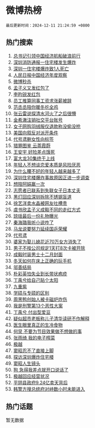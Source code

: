 # 微博热榜

`最后更新时间：2024-12-11 21:24:59 +0800`

## 热门搜索

1. [总书记引领中国经济航船破浪前行](https://m.weibo.cn/search?containerid=100103type%3D1%26t%3D10%26q%3D%23%E6%80%BB%E4%B9%A6%E8%AE%B0%E5%BC%95%E9%A2%86%E4%B8%AD%E5%9B%BD%E7%BB%8F%E6%B5%8E%E8%88%AA%E8%88%B9%E7%A0%B4%E6%B5%AA%E5%89%8D%E8%A1%8C%23&stream_entry_id=51&isnewpage=1&extparam=seat%3D1%26q%3D%2523%25E6%2580%25BB%25E4%25B9%25A6%25E8%25AE%25B0%25E5%25BC%2595%25E9%25A2%2586%25E4%25B8%25AD%25E5%259B%25BD%25E7%25BB%258F%25E6%25B5%258E%25E8%2588%25AA%25E8%2588%25B9%25E7%25A0%25B4%25E6%25B5%25AA%25E5%2589%258D%25E8%25A1%258C%2523%26dgr%3D0%26c_type%3D51%26filter_type%3Drealtimehot%26pos%3D0%26cate%3D10103%26stream_entry_id%3D51%26display_time%3D1733923498%26pre_seqid%3D17339234985660186743135)
1. [深圳消防通报一住宅楼发生爆炸](https://m.weibo.cn/search?containerid=100103type%3D1%26t%3D10%26q%3D%23%E6%B7%B1%E5%9C%B3%E6%B6%88%E9%98%B2%E9%80%9A%E6%8A%A5%E4%B8%80%E4%BD%8F%E5%AE%85%E6%A5%BC%E5%8F%91%E7%94%9F%E7%88%86%E7%82%B8%23&stream_entry_id=31&isnewpage=1&extparam=seat%3D1%26pos%3D0%26dgr%3D0%26c_type%3D31%26cate%3D5001%26q%3D%2523%25E6%25B7%25B1%25E5%259C%25B3%25E6%25B6%2588%25E9%2598%25B2%25E9%2580%259A%25E6%258A%25A5%25E4%25B8%2580%25E4%25BD%258F%25E5%25AE%2585%25E6%25A5%25BC%25E5%258F%2591%25E7%2594%259F%25E7%2588%2586%25E7%2582%25B8%2523%26stream_entry_id%3D31%26filter_type%3Drealtimehot%26band_rank%3D1%26lcate%3D5001%26flag%3D4%26realpos%3D1%26display_time%3D1733923498%26pre_seqid%3D17339234985660186743135)
1. [深圳一住宅楼爆炸致1人死亡](https://m.weibo.cn/search?containerid=100103type%3D1%26t%3D10%26q%3D%23%E6%B7%B1%E5%9C%B3%E4%B8%80%E4%BD%8F%E5%AE%85%E6%A5%BC%E7%88%86%E7%82%B8%E8%87%B41%E4%BA%BA%E6%AD%BB%E4%BA%A1%23&stream_entry_id=31&isnewpage=1&extparam=seat%3D1%26pos%3D1%26dgr%3D0%26c_type%3D31%26cate%3D5001%26q%3D%2523%25E6%25B7%25B1%25E5%259C%25B3%25E4%25B8%2580%25E4%25BD%258F%25E5%25AE%2585%25E6%25A5%25BC%25E7%2588%2586%25E7%2582%25B8%25E8%2587%25B41%25E4%25BA%25BA%25E6%25AD%25BB%25E4%25BA%25A1%2523%26stream_entry_id%3D31%26filter_type%3Drealtimehot%26band_rank%3D2%26lcate%3D5001%26flag%3D1%26realpos%3D2%26display_time%3D1733923498%26pre_seqid%3D17339234985660186743135)
1. [人民日报中国经济年度观察](https://m.weibo.cn/search?containerid=100103type%3D1%26t%3D10%26q%3D%23%E4%BA%BA%E6%B0%91%E6%97%A5%E6%8A%A5%E4%B8%AD%E5%9B%BD%E7%BB%8F%E6%B5%8E%E5%B9%B4%E5%BA%A6%E8%A7%82%E5%AF%9F%23&stream_entry_id=31&isnewpage=1&extparam=seat%3D1%26pos%3D2%26dgr%3D0%26c_type%3D31%26cate%3D5001%26q%3D%2523%25E4%25BA%25BA%25E6%25B0%2591%25E6%2597%25A5%25E6%258A%25A5%25E4%25B8%25AD%25E5%259B%25BD%25E7%25BB%258F%25E6%25B5%258E%25E5%25B9%25B4%25E5%25BA%25A6%25E8%25A7%2582%25E5%25AF%259F%2523%26stream_entry_id%3D31%26filter_type%3Drealtimehot%26band_rank%3D3%26lcate%3D5001%26flag%3D0%26realpos%3D3%26display_time%3D1733923498%26pre_seqid%3D17339234985660186743135)
1. [微博秒杀](https://m.weibo.cn/search?containerid=100103type%3D1%26t%3D10%26q%3D%23%E5%BE%AE%E5%8D%9A%E7%A7%92%E6%9D%80%23&stream_entry_id=31&isnewpage=1&extparam=seat%3D1%26pos%3D3%26dgr%3D0%26c_type%3D31%26adid%3D267821%26cate%3D5001%26stream_entry_id%3D31%26filter_type%3Drealtimehot%26band_rank%3D4%26lcate%3D5001%26q%3D%2523%25E5%25BE%25AE%25E5%258D%259A%25E7%25A7%2592%25E6%259D%2580%2523%26is_ad_pos%3D1%26display_time%3D1733923498%26pre_seqid%3D17339234985660186743135)
1. [孟子义又发红包了](https://m.weibo.cn/search?containerid=100103type%3D1%26t%3D10%26q%3D%23%E5%AD%9F%E5%AD%90%E4%B9%89%E5%8F%88%E5%8F%91%E7%BA%A2%E5%8C%85%E4%BA%86%23&stream_entry_id=31&isnewpage=1&extparam=seat%3D1%26pos%3D4%26dgr%3D0%26c_type%3D31%26cate%3D5001%26q%3D%2523%25E5%25AD%259F%25E5%25AD%2590%25E4%25B9%2589%25E5%258F%2588%25E5%258F%2591%25E7%25BA%25A2%25E5%258C%2585%25E4%25BA%2586%2523%26stream_entry_id%3D31%26filter_type%3Drealtimehot%26band_rank%3D4%26lcate%3D5001%26flag%3D1%26realpos%3D4%26display_time%3D1733923498%26pre_seqid%3D17339234985660186743135)
1. [李昀锐发红包](https://m.weibo.cn/search?containerid=100103type%3D1%26t%3D10%26q%3D%23%E6%9D%8E%E6%98%80%E9%94%90%E5%8F%91%E7%BA%A2%E5%8C%85%23&stream_entry_id=31&isnewpage=1&extparam=seat%3D1%26pos%3D5%26dgr%3D0%26c_type%3D31%26cate%3D5001%26q%3D%2523%25E6%259D%258E%25E6%2598%2580%25E9%2594%2590%25E5%258F%2591%25E7%25BA%25A2%25E5%258C%2585%2523%26stream_entry_id%3D31%26filter_type%3Drealtimehot%26band_rank%3D5%26lcate%3D5001%26flag%3D1%26realpos%3D5%26display_time%3D1733923498%26pre_seqid%3D17339234985660186743135)
1. [员工推算同事工资求涨薪被辞](https://m.weibo.cn/search?containerid=100103type%3D1%26t%3D10%26q%3D%23%E5%91%98%E5%B7%A5%E6%8E%A8%E7%AE%97%E5%90%8C%E4%BA%8B%E5%B7%A5%E8%B5%84%E6%B1%82%E6%B6%A8%E8%96%AA%E8%A2%AB%E8%BE%9E%23&stream_entry_id=31&isnewpage=1&extparam=seat%3D1%26pos%3D6%26dgr%3D0%26c_type%3D31%26cate%3D5001%26q%3D%2523%25E5%2591%2598%25E5%25B7%25A5%25E6%258E%25A8%25E7%25AE%2597%25E5%2590%258C%25E4%25BA%258B%25E5%25B7%25A5%25E8%25B5%2584%25E6%25B1%2582%25E6%25B6%25A8%25E8%2596%25AA%25E8%25A2%25AB%25E8%25BE%259E%2523%26stream_entry_id%3D31%26filter_type%3Drealtimehot%26band_rank%3D6%26lcate%3D5001%26flag%3D0%26realpos%3D6%26display_time%3D1733923498%26pre_seqid%3D17339234985660186743135)
1. [范丞丞陪你暖冬吃全鸡](https://m.weibo.cn/search?containerid=100103type%3D1%26t%3D10%26q%3D%23%E8%8C%83%E4%B8%9E%E4%B8%9E%E9%99%AA%E4%BD%A0%E6%9A%96%E5%86%AC%E5%90%83%E5%85%A8%E9%B8%A1%23&stream_entry_id=31&isnewpage=1&extparam=seat%3D1%26q%3D%2523%25E8%258C%2583%25E4%25B8%259E%25E4%25B8%259E%25E9%2599%25AA%25E4%25BD%25A0%25E6%259A%2596%25E5%2586%25AC%25E5%2590%2583%25E5%2585%25A8%25E9%25B8%25A1%2523%26dgr%3D0%26c_type%3D31%26adid%3D267783%26cate%3D5001%26pos%3D7%26stream_entry_id%3D31%26topic_ad%3D1%26band_rank%3D7%26lcate%3D5001%26filter_type%3Drealtimehot%26is_ad_pos%3D1%26display_time%3D1733923498%26pre_seqid%3D17339234985660186743135)
1. [张云雷说探清水河火了之后很懵](https://m.weibo.cn/search?containerid=100103type%3D1%26t%3D10%26q%3D%23%E5%BC%A0%E4%BA%91%E9%9B%B7%E8%AF%B4%E6%8E%A2%E6%B8%85%E6%B0%B4%E6%B2%B3%E7%81%AB%E4%BA%86%E4%B9%8B%E5%90%8E%E5%BE%88%E6%87%B5%23&stream_entry_id=31&isnewpage=1&extparam=seat%3D1%26pos%3D8%26dgr%3D0%26c_type%3D31%26cate%3D5001%26q%3D%2523%25E5%25BC%25A0%25E4%25BA%2591%25E9%259B%25B7%25E8%25AF%25B4%25E6%258E%25A2%25E6%25B8%2585%25E6%25B0%25B4%25E6%25B2%25B3%25E7%2581%25AB%25E4%25BA%2586%25E4%25B9%258B%25E5%2590%258E%25E5%25BE%2588%25E6%2587%25B5%2523%26stream_entry_id%3D31%26filter_type%3Drealtimehot%26band_rank%3D7%26lcate%3D5001%26flag%3D0%26realpos%3D7%26display_time%3D1733923498%26pre_seqid%3D17339234985660186743135)
1. [金希澈注销社交平台账号](https://m.weibo.cn/search?containerid=100103type%3D1%26t%3D10%26q%3D%23%E9%87%91%E5%B8%8C%E6%BE%88%E6%B3%A8%E9%94%80%E7%A4%BE%E4%BA%A4%E5%B9%B3%E5%8F%B0%E8%B4%A6%E5%8F%B7%23&stream_entry_id=31&isnewpage=1&extparam=seat%3D1%26pos%3D9%26dgr%3D0%26c_type%3D31%26cate%3D5001%26q%3D%2523%25E9%2587%2591%25E5%25B8%258C%25E6%25BE%2588%25E6%25B3%25A8%25E9%2594%2580%25E7%25A4%25BE%25E4%25BA%25A4%25E5%25B9%25B3%25E5%258F%25B0%25E8%25B4%25A6%25E5%258F%25B7%2523%26stream_entry_id%3D31%26filter_type%3Drealtimehot%26band_rank%3D8%26lcate%3D5001%26flag%3D0%26realpos%3D8%26display_time%3D1733923498%26pre_seqid%3D17339234985660186743135)
1. [女子网购羽绒服仅退款称没偷没抢](https://m.weibo.cn/search?containerid=100103type%3D1%26t%3D10%26q%3D%23%E5%A5%B3%E5%AD%90%E7%BD%91%E8%B4%AD%E7%BE%BD%E7%BB%92%E6%9C%8D%E4%BB%85%E9%80%80%E6%AC%BE%E7%A7%B0%E6%B2%A1%E5%81%B7%E6%B2%A1%E6%8A%A2%23&stream_entry_id=31&isnewpage=1&extparam=seat%3D1%26pos%3D10%26dgr%3D0%26c_type%3D31%26cate%3D5001%26q%3D%2523%25E5%25A5%25B3%25E5%25AD%2590%25E7%25BD%2591%25E8%25B4%25AD%25E7%25BE%25BD%25E7%25BB%2592%25E6%259C%258D%25E4%25BB%2585%25E9%2580%2580%25E6%25AC%25BE%25E7%25A7%25B0%25E6%25B2%25A1%25E5%2581%25B7%25E6%25B2%25A1%25E6%258A%25A2%2523%26stream_entry_id%3D31%26filter_type%3Drealtimehot%26band_rank%3D9%26lcate%3D5001%26flag%3D0%26realpos%3D9%26display_time%3D1733923498%26pre_seqid%3D17339234985660186743135)
1. [美国向叙反对派开条件](https://m.weibo.cn/search?containerid=100103type%3D1%26t%3D10%26q%3D%23%E7%BE%8E%E5%9B%BD%E5%90%91%E5%8F%99%E5%8F%8D%E5%AF%B9%E6%B4%BE%E5%BC%80%E6%9D%A1%E4%BB%B6%23&stream_entry_id=31&isnewpage=1&extparam=seat%3D1%26pos%3D11%26dgr%3D0%26c_type%3D31%26cate%3D5001%26q%3D%2523%25E7%25BE%258E%25E5%259B%25BD%25E5%2590%2591%25E5%258F%2599%25E5%258F%258D%25E5%25AF%25B9%25E6%25B4%25BE%25E5%25BC%2580%25E6%259D%25A1%25E4%25BB%25B6%2523%26stream_entry_id%3D31%26filter_type%3Drealtimehot%26band_rank%3D10%26lcate%3D5001%26flag%3D0%26realpos%3D10%26display_time%3D1733923498%26pre_seqid%3D17339234985660186743135)
1. [代号鸢删女性向标签](https://m.weibo.cn/search?containerid=100103type%3D1%26t%3D10%26q%3D%E4%BB%A3%E5%8F%B7%E9%B8%A2%E5%88%A0%E5%A5%B3%E6%80%A7%E5%90%91%E6%A0%87%E7%AD%BE&stream_entry_id=31&isnewpage=1&extparam=seat%3D1%26pos%3D12%26dgr%3D0%26c_type%3D31%26cate%3D5001%26q%3D%25E4%25BB%25A3%25E5%258F%25B7%25E9%25B8%25A2%25E5%2588%25A0%25E5%25A5%25B3%25E6%2580%25A7%25E5%2590%2591%25E6%25A0%2587%25E7%25AD%25BE%26stream_entry_id%3D31%26filter_type%3Drealtimehot%26band_rank%3D11%26lcate%3D5001%26flag%3D1%26realpos%3D11%26display_time%3D1733923498%26pre_seqid%3D17339234985660186743135)
1. [猎罪图鉴 云蒸霞蔚](https://m.weibo.cn/search?containerid=100103type%3D1%26t%3D10%26q%3D%E7%8C%8E%E7%BD%AA%E5%9B%BE%E9%89%B4+%E4%BA%91%E8%92%B8%E9%9C%9E%E8%94%9A&stream_entry_id=31&isnewpage=1&extparam=seat%3D1%26pos%3D13%26dgr%3D0%26c_type%3D31%26cate%3D5001%26q%3D%25E7%258C%258E%25E7%25BD%25AA%25E5%259B%25BE%25E9%2589%25B4%2520%25E4%25BA%2591%25E8%2592%25B8%25E9%259C%259E%25E8%2594%259A%26stream_entry_id%3D31%26filter_type%3Drealtimehot%26band_rank%3D12%26lcate%3D5001%26flag%3D1%26realpos%3D12%26display_time%3D1733923498%26pre_seqid%3D17339234985660186743135)
1. [王安宇 好险差点饿死](https://m.weibo.cn/search?containerid=100103type%3D1%26t%3D10%26q%3D%E7%8E%8B%E5%AE%89%E5%AE%87+%E5%A5%BD%E9%99%A9%E5%B7%AE%E7%82%B9%E9%A5%BF%E6%AD%BB&stream_entry_id=31&isnewpage=1&extparam=seat%3D1%26pos%3D14%26dgr%3D0%26c_type%3D31%26cate%3D5001%26q%3D%25E7%258E%258B%25E5%25AE%2589%25E5%25AE%2587%2520%25E5%25A5%25BD%25E9%2599%25A9%25E5%25B7%25AE%25E7%2582%25B9%25E9%25A5%25BF%25E6%25AD%25BB%26stream_entry_id%3D31%26filter_type%3Drealtimehot%26band_rank%3D13%26lcate%3D5001%26flag%3D1%26realpos%3D13%26display_time%3D1733923498%26pre_seqid%3D17339234985660186743135)
1. [富大龙30集终于上线](https://m.weibo.cn/search?containerid=100103type%3D1%26t%3D10%26q%3D%E5%AF%8C%E5%A4%A7%E9%BE%9930%E9%9B%86%E7%BB%88%E4%BA%8E%E4%B8%8A%E7%BA%BF&stream_entry_id=31&isnewpage=1&extparam=seat%3D1%26pos%3D15%26dgr%3D0%26c_type%3D31%26cate%3D5001%26q%3D%25E5%25AF%258C%25E5%25A4%25A7%25E9%25BE%259930%25E9%259B%2586%25E7%25BB%2588%25E4%25BA%258E%25E4%25B8%258A%25E7%25BA%25BF%26stream_entry_id%3D31%26filter_type%3Drealtimehot%26band_rank%3D14%26lcate%3D5001%26flag%3D1%26realpos%3D14%26display_time%3D1733923498%26pre_seqid%3D17339234985660186743135)
1. [年轻人不想谈恋爱本质是风险厌恶](https://m.weibo.cn/search?containerid=100103type%3D1%26t%3D10%26q%3D%23%E5%B9%B4%E8%BD%BB%E4%BA%BA%E4%B8%8D%E6%83%B3%E8%B0%88%E6%81%8B%E7%88%B1%E6%9C%AC%E8%B4%A8%E6%98%AF%E9%A3%8E%E9%99%A9%E5%8E%8C%E6%81%B6%23&stream_entry_id=31&isnewpage=1&extparam=seat%3D1%26pos%3D16%26dgr%3D0%26c_type%3D31%26cate%3D5001%26q%3D%2523%25E5%25B9%25B4%25E8%25BD%25BB%25E4%25BA%25BA%25E4%25B8%258D%25E6%2583%25B3%25E8%25B0%2588%25E6%2581%258B%25E7%2588%25B1%25E6%259C%25AC%25E8%25B4%25A8%25E6%2598%25AF%25E9%25A3%258E%25E9%2599%25A9%25E5%258E%258C%25E6%2581%25B6%2523%26stream_entry_id%3D31%26filter_type%3Drealtimehot%26band_rank%3D15%26lcate%3D5001%26flag%3D1%26realpos%3D15%26display_time%3D1733923498%26pre_seqid%3D17339234985660186743135)
1. [为什么腰不好的年轻人越来越多了](https://m.weibo.cn/search?containerid=100103type%3D1%26t%3D10%26q%3D%23%E4%B8%BA%E4%BB%80%E4%B9%88%E8%85%B0%E4%B8%8D%E5%A5%BD%E7%9A%84%E5%B9%B4%E8%BD%BB%E4%BA%BA%E8%B6%8A%E6%9D%A5%E8%B6%8A%E5%A4%9A%E4%BA%86%23&stream_entry_id=31&isnewpage=1&extparam=seat%3D1%26pos%3D17%26dgr%3D0%26c_type%3D31%26cate%3D5001%26q%3D%2523%25E4%25B8%25BA%25E4%25BB%2580%25E4%25B9%2588%25E8%2585%25B0%25E4%25B8%258D%25E5%25A5%25BD%25E7%259A%2584%25E5%25B9%25B4%25E8%25BD%25BB%25E4%25BA%25BA%25E8%25B6%258A%25E6%259D%25A5%25E8%25B6%258A%25E5%25A4%259A%25E4%25BA%2586%2523%26stream_entry_id%3D31%26filter_type%3Drealtimehot%26band_rank%3D16%26lcate%3D5001%26flag%3D0%26realpos%3D16%26display_time%3D1733923498%26pre_seqid%3D17339234985660186743135)
1. [深圳住宅楼爆炸事故原因正进一步调查](https://m.weibo.cn/search?containerid=100103type%3D1%26t%3D10%26q%3D%23%E6%B7%B1%E5%9C%B3%E4%BD%8F%E5%AE%85%E6%A5%BC%E7%88%86%E7%82%B8%E4%BA%8B%E6%95%85%E5%8E%9F%E5%9B%A0%E6%AD%A3%E8%BF%9B%E4%B8%80%E6%AD%A5%E8%B0%83%E6%9F%A5%23&stream_entry_id=31&isnewpage=1&extparam=seat%3D1%26pos%3D18%26dgr%3D0%26c_type%3D31%26cate%3D5001%26q%3D%2523%25E6%25B7%25B1%25E5%259C%25B3%25E4%25BD%258F%25E5%25AE%2585%25E6%25A5%25BC%25E7%2588%2586%25E7%2582%25B8%25E4%25BA%258B%25E6%2595%2585%25E5%258E%259F%25E5%259B%25A0%25E6%25AD%25A3%25E8%25BF%259B%25E4%25B8%2580%25E6%25AD%25A5%25E8%25B0%2583%25E6%259F%25A5%2523%26stream_entry_id%3D31%26filter_type%3Drealtimehot%26band_rank%3D17%26lcate%3D5001%26flag%3D1%26realpos%3D17%26display_time%3D1733923498%26pre_seqid%3D17339234985660186743135)
1. [想陪阿娟赢一次](https://m.weibo.cn/search?containerid=100103type%3D1%26t%3D10%26q%3D%E6%83%B3%E9%99%AA%E9%98%BF%E5%A8%9F%E8%B5%A2%E4%B8%80%E6%AC%A1&stream_entry_id=31&isnewpage=1&extparam=seat%3D1%26pos%3D19%26dgr%3D0%26c_type%3D31%26cate%3D5001%26q%3D%25E6%2583%25B3%25E9%2599%25AA%25E9%2598%25BF%25E5%25A8%259F%25E8%25B5%25A2%25E4%25B8%2580%25E6%25AC%25A1%26stream_entry_id%3D31%26filter_type%3Drealtimehot%26band_rank%3D18%26lcate%3D5001%26flag%3D1%26realpos%3D18%26display_time%3D1733923498%26pre_seqid%3D17339234985660186743135)
1. [志愿者已联系到失联女子日本丈夫](https://m.weibo.cn/search?containerid=100103type%3D1%26t%3D10%26q%3D%23%E5%BF%97%E6%84%BF%E8%80%85%E5%B7%B2%E8%81%94%E7%B3%BB%E5%88%B0%E5%A4%B1%E8%81%94%E5%A5%B3%E5%AD%90%E6%97%A5%E6%9C%AC%E4%B8%88%E5%A4%AB%23&stream_entry_id=31&isnewpage=1&extparam=seat%3D1%26pos%3D20%26dgr%3D0%26c_type%3D31%26cate%3D5001%26q%3D%2523%25E5%25BF%2597%25E6%2584%25BF%25E8%2580%2585%25E5%25B7%25B2%25E8%2581%2594%25E7%25B3%25BB%25E5%2588%25B0%25E5%25A4%25B1%25E8%2581%2594%25E5%25A5%25B3%25E5%25AD%2590%25E6%2597%25A5%25E6%259C%25AC%25E4%25B8%2588%25E5%25A4%25AB%2523%26stream_entry_id%3D31%26filter_type%3Drealtimehot%26band_rank%3D19%26lcate%3D5001%26flag%3D1%26realpos%3D19%26display_time%3D1733923498%26pre_seqid%3D17339234985660186743135)
1. [黑灯回应深圳拆除不锈钢盲道](https://m.weibo.cn/search?containerid=100103type%3D1%26t%3D10%26q%3D%23%E9%BB%91%E7%81%AF%E5%9B%9E%E5%BA%94%E6%B7%B1%E5%9C%B3%E6%8B%86%E9%99%A4%E4%B8%8D%E9%94%88%E9%92%A2%E7%9B%B2%E9%81%93%23&stream_entry_id=31&isnewpage=1&extparam=seat%3D1%26pos%3D21%26dgr%3D0%26c_type%3D31%26cate%3D5001%26q%3D%2523%25E9%25BB%2591%25E7%2581%25AF%25E5%259B%259E%25E5%25BA%2594%25E6%25B7%25B1%25E5%259C%25B3%25E6%258B%2586%25E9%2599%25A4%25E4%25B8%258D%25E9%2594%2588%25E9%2592%25A2%25E7%259B%25B2%25E9%2581%2593%2523%26stream_entry_id%3D31%26filter_type%3Drealtimehot%26band_rank%3D20%26lcate%3D5001%26flag%3D1%26realpos%3D20%26display_time%3D1733923498%26pre_seqid%3D17339234985660186743135)
1. [徐艺洋卖水晶被网友吐槽贵](https://m.weibo.cn/search?containerid=100103type%3D1%26t%3D10%26q%3D%23%E5%BE%90%E8%89%BA%E6%B4%8B%E5%8D%96%E6%B0%B4%E6%99%B6%E8%A2%AB%E7%BD%91%E5%8F%8B%E5%90%90%E6%A7%BD%E8%B4%B5%23&stream_entry_id=31&isnewpage=1&extparam=seat%3D1%26pos%3D22%26dgr%3D0%26c_type%3D31%26cate%3D5001%26q%3D%2523%25E5%25BE%2590%25E8%2589%25BA%25E6%25B4%258B%25E5%258D%2596%25E6%25B0%25B4%25E6%2599%25B6%25E8%25A2%25AB%25E7%25BD%2591%25E5%258F%258B%25E5%2590%2590%25E6%25A7%25BD%25E8%25B4%25B5%2523%26stream_entry_id%3D31%26filter_type%3Drealtimehot%26band_rank%3D21%26lcate%3D5001%26flag%3D2%26realpos%3D21%26display_time%3D1733923498%26pre_seqid%3D17339234985660186743135)
1. [虞书欣孟子义成毅不同的走红方式](https://m.weibo.cn/search?containerid=100103type%3D1%26t%3D10%26q%3D%23%E8%99%9E%E4%B9%A6%E6%AC%A3%E5%AD%9F%E5%AD%90%E4%B9%89%E6%88%90%E6%AF%85%E4%B8%8D%E5%90%8C%E7%9A%84%E8%B5%B0%E7%BA%A2%E6%96%B9%E5%BC%8F%23&stream_entry_id=31&isnewpage=1&extparam=seat%3D1%26pos%3D23%26dgr%3D0%26c_type%3D31%26cate%3D5001%26q%3D%2523%25E8%2599%259E%25E4%25B9%25A6%25E6%25AC%25A3%25E5%25AD%259F%25E5%25AD%2590%25E4%25B9%2589%25E6%2588%2590%25E6%25AF%2585%25E4%25B8%258D%25E5%2590%258C%25E7%259A%2584%25E8%25B5%25B0%25E7%25BA%25A2%25E6%2596%25B9%25E5%25BC%258F%2523%26stream_entry_id%3D31%26filter_type%3Drealtimehot%26band_rank%3D22%26lcate%3D5001%26flag%3D0%26realpos%3D22%26display_time%3D1733923498%26pre_seqid%3D17339234985660186743135)
1. [琼瑶最后一份礼物曝光](https://m.weibo.cn/search?containerid=100103type%3D1%26t%3D10%26q%3D%23%E7%90%BC%E7%91%B6%E6%9C%80%E5%90%8E%E4%B8%80%E4%BB%BD%E7%A4%BC%E7%89%A9%E6%9B%9D%E5%85%89%23&stream_entry_id=31&isnewpage=1&extparam=seat%3D1%26pos%3D24%26dgr%3D0%26c_type%3D31%26cate%3D5001%26q%3D%2523%25E7%2590%25BC%25E7%2591%25B6%25E6%259C%2580%25E5%2590%258E%25E4%25B8%2580%25E4%25BB%25BD%25E7%25A4%25BC%25E7%2589%25A9%25E6%259B%259D%25E5%2585%2589%2523%26stream_entry_id%3D31%26filter_type%3Drealtimehot%26band_rank%3D23%26lcate%3D5001%26flag%3D1%26realpos%3D23%26display_time%3D1733923498%26pre_seqid%3D17339234985660186743135)
1. [秦海璐我听小说咋了](https://m.weibo.cn/search?containerid=100103type%3D1%26t%3D10%26q%3D%E7%A7%A6%E6%B5%B7%E7%92%90%E6%88%91%E5%90%AC%E5%B0%8F%E8%AF%B4%E5%92%8B%E4%BA%86&stream_entry_id=31&isnewpage=1&extparam=seat%3D1%26pos%3D25%26dgr%3D0%26c_type%3D31%26cate%3D5001%26q%3D%25E7%25A7%25A6%25E6%25B5%25B7%25E7%2592%2590%25E6%2588%2591%25E5%2590%25AC%25E5%25B0%258F%25E8%25AF%25B4%25E5%2592%258B%25E4%25BA%2586%26stream_entry_id%3D31%26filter_type%3Drealtimehot%26band_rank%3D24%26lcate%3D5001%26flag%3D1%26realpos%3D24%26display_time%3D1733923498%26pre_seqid%3D17339234985660186743135)
1. [马龙说要努力延续国乒荣耀](https://m.weibo.cn/search?containerid=100103type%3D1%26t%3D10%26q%3D%23%E9%A9%AC%E9%BE%99%E8%AF%B4%E8%A6%81%E5%8A%AA%E5%8A%9B%E5%BB%B6%E7%BB%AD%E5%9B%BD%E4%B9%92%E8%8D%A3%E8%80%80%23&stream_entry_id=31&isnewpage=1&extparam=seat%3D1%26pos%3D26%26dgr%3D0%26c_type%3D31%26cate%3D5001%26q%3D%2523%25E9%25A9%25AC%25E9%25BE%2599%25E8%25AF%25B4%25E8%25A6%2581%25E5%258A%25AA%25E5%258A%259B%25E5%25BB%25B6%25E7%25BB%25AD%25E5%259B%25BD%25E4%25B9%2592%25E8%258D%25A3%25E8%2580%2580%2523%26stream_entry_id%3D31%26filter_type%3Drealtimehot%26band_rank%3D25%26lcate%3D5001%26flag%3D1%26realpos%3D25%26display_time%3D1733923498%26pre_seqid%3D17339234985660186743135)
1. [代号鸢](https://m.weibo.cn/search?containerid=100103type%3D1%26t%3D10%26q%3D%E4%BB%A3%E5%8F%B7%E9%B8%A2&stream_entry_id=31&isnewpage=1&extparam=seat%3D1%26pos%3D27%26dgr%3D0%26c_type%3D31%26cate%3D5001%26q%3D%25E4%25BB%25A3%25E5%258F%25B7%25E9%25B8%25A2%26stream_entry_id%3D31%26filter_type%3Drealtimehot%26band_rank%3D26%26lcate%3D5001%26flag%3D1%26realpos%3D26%26display_time%3D1733923498%26pre_seqid%3D17339234985660186743135)
1. [婆家为娶儿媳花近70万女方消失了](https://m.weibo.cn/search?containerid=100103type%3D1%26t%3D10%26q%3D%23%E5%A9%86%E5%AE%B6%E4%B8%BA%E5%A8%B6%E5%84%BF%E5%AA%B3%E8%8A%B1%E8%BF%9170%E4%B8%87%E5%A5%B3%E6%96%B9%E6%B6%88%E5%A4%B1%E4%BA%86%23&stream_entry_id=31&isnewpage=1&extparam=seat%3D1%26pos%3D28%26dgr%3D0%26c_type%3D31%26cate%3D5001%26q%3D%2523%25E5%25A9%2586%25E5%25AE%25B6%25E4%25B8%25BA%25E5%25A8%25B6%25E5%2584%25BF%25E5%25AA%25B3%25E8%258A%25B1%25E8%25BF%259170%25E4%25B8%2587%25E5%25A5%25B3%25E6%2596%25B9%25E6%25B6%2588%25E5%25A4%25B1%25E4%25BA%2586%2523%26stream_entry_id%3D31%26filter_type%3Drealtimehot%26band_rank%3D27%26lcate%3D5001%26flag%3D0%26realpos%3D27%26display_time%3D1733923498%26pre_seqid%3D17339234985660186743135)
1. [男子不按公司规定1天打8次卡被开除](https://m.weibo.cn/search?containerid=100103type%3D1%26t%3D10%26q%3D%23%E7%94%B7%E5%AD%90%E4%B8%8D%E6%8C%89%E5%85%AC%E5%8F%B8%E8%A7%84%E5%AE%9A1%E5%A4%A9%E6%89%938%E6%AC%A1%E5%8D%A1%E8%A2%AB%E5%BC%80%E9%99%A4%23&stream_entry_id=31&isnewpage=1&extparam=seat%3D1%26pos%3D29%26dgr%3D0%26c_type%3D31%26cate%3D5001%26q%3D%2523%25E7%2594%25B7%25E5%25AD%2590%25E4%25B8%258D%25E6%258C%2589%25E5%2585%25AC%25E5%258F%25B8%25E8%25A7%2584%25E5%25AE%259A1%25E5%25A4%25A9%25E6%2589%25938%25E6%25AC%25A1%25E5%258D%25A1%25E8%25A2%25AB%25E5%25BC%2580%25E9%2599%25A4%2523%26stream_entry_id%3D31%26filter_type%3Drealtimehot%26band_rank%3D28%26lcate%3D5001%26flag%3D1%26realpos%3D28%26display_time%3D1733923498%26pre_seqid%3D17339234985660186743135)
1. [成毅时装男士十二月封面](https://m.weibo.cn/search?containerid=100103type%3D1%26t%3D10%26q%3D%23%E6%88%90%E6%AF%85%E6%97%B6%E8%A3%85%E7%94%B7%E5%A3%AB%E5%8D%81%E4%BA%8C%E6%9C%88%E5%B0%81%E9%9D%A2%23&stream_entry_id=31&isnewpage=1&extparam=seat%3D1%26pos%3D30%26dgr%3D0%26c_type%3D31%26cate%3D5001%26q%3D%2523%25E6%2588%2590%25E6%25AF%2585%25E6%2597%25B6%25E8%25A3%2585%25E7%2594%25B7%25E5%25A3%25AB%25E5%258D%2581%25E4%25BA%258C%25E6%259C%2588%25E5%25B0%2581%25E9%259D%25A2%2523%26stream_entry_id%3D31%26filter_type%3Drealtimehot%26band_rank%3D29%26lcate%3D5001%26flag%3D1%26realpos%3D29%26display_time%3D1733923498%26pre_seqid%3D17339234985660186743135)
1. [冬天如何在床上正确的玩手机](https://m.weibo.cn/search?containerid=100103type%3D1%26t%3D10%26q%3D%E5%86%AC%E5%A4%A9%E5%A6%82%E4%BD%95%E5%9C%A8%E5%BA%8A%E4%B8%8A%E6%AD%A3%E7%A1%AE%E7%9A%84%E7%8E%A9%E6%89%8B%E6%9C%BA&stream_entry_id=31&isnewpage=1&extparam=seat%3D1%26pos%3D31%26dgr%3D0%26c_type%3D31%26cate%3D5001%26q%3D%25E5%2586%25AC%25E5%25A4%25A9%25E5%25A6%2582%25E4%25BD%2595%25E5%259C%25A8%25E5%25BA%258A%25E4%25B8%258A%25E6%25AD%25A3%25E7%25A1%25AE%25E7%259A%2584%25E7%258E%25A9%25E6%2589%258B%25E6%259C%25BA%26stream_entry_id%3D31%26filter_type%3Drealtimehot%26band_rank%3D30%26lcate%3D5001%26flag%3D1%26realpos%3D30%26display_time%3D1733923498%26pre_seqid%3D17339234985660186743135)
1. [邬善结局](https://m.weibo.cn/search?containerid=100103type%3D1%26t%3D10%26q%3D%E9%82%AC%E5%96%84%E7%BB%93%E5%B1%80&stream_entry_id=31&isnewpage=1&extparam=seat%3D1%26pos%3D32%26dgr%3D0%26c_type%3D31%26cate%3D5001%26q%3D%25E9%2582%25AC%25E5%2596%2584%25E7%25BB%2593%25E5%25B1%2580%26stream_entry_id%3D31%26filter_type%3Drealtimehot%26band_rank%3D31%26lcate%3D5001%26flag%3D1%26realpos%3D31%26display_time%3D1733923498%26pre_seqid%3D17339234985660186743135)
1. [朴彩英怕失业到长带状疱疹](https://m.weibo.cn/search?containerid=100103type%3D1%26t%3D10%26q%3D%23%E6%9C%B4%E5%BD%A9%E8%8B%B1%E6%80%95%E5%A4%B1%E4%B8%9A%E5%88%B0%E9%95%BF%E5%B8%A6%E7%8A%B6%E7%96%B1%E7%96%B9%23&stream_entry_id=31&isnewpage=1&extparam=seat%3D1%26pos%3D33%26dgr%3D0%26c_type%3D31%26cate%3D5001%26q%3D%2523%25E6%259C%25B4%25E5%25BD%25A9%25E8%258B%25B1%25E6%2580%2595%25E5%25A4%25B1%25E4%25B8%259A%25E5%2588%25B0%25E9%2595%25BF%25E5%25B8%25A6%25E7%258A%25B6%25E7%2596%25B1%25E7%2596%25B9%2523%26stream_entry_id%3D31%26filter_type%3Drealtimehot%26band_rank%3D32%26lcate%3D5001%26flag%3D0%26realpos%3D32%26display_time%3D1733923498%26pre_seqid%3D17339234985660186743135)
1. [丁禹兮给自己贴个太阳](https://m.weibo.cn/search?containerid=100103type%3D1%26t%3D10%26q%3D%23%E4%B8%81%E7%A6%B9%E5%85%AE%E7%BB%99%E8%87%AA%E5%B7%B1%E8%B4%B4%E4%B8%AA%E5%A4%AA%E9%98%B3%23&stream_entry_id=31&isnewpage=1&extparam=seat%3D1%26pos%3D34%26dgr%3D0%26c_type%3D31%26cate%3D5001%26q%3D%2523%25E4%25B8%2581%25E7%25A6%25B9%25E5%2585%25AE%25E7%25BB%2599%25E8%2587%25AA%25E5%25B7%25B1%25E8%25B4%25B4%25E4%25B8%25AA%25E5%25A4%25AA%25E9%2598%25B3%2523%26stream_entry_id%3D31%26filter_type%3Drealtimehot%26band_rank%3D33%26lcate%3D5001%26flag%3D1%26realpos%3D33%26display_time%3D1733923498%26pre_seqid%3D17339234985660186743135)
1. [九重紫](https://m.weibo.cn/search?containerid=100103type%3D1%26t%3D10%26q%3D%E4%B9%9D%E9%87%8D%E7%B4%AB&stream_entry_id=31&isnewpage=1&extparam=seat%3D1%26pos%3D35%26dgr%3D0%26c_type%3D31%26cate%3D5001%26q%3D%25E4%25B9%259D%25E9%2587%258D%25E7%25B4%25AB%26stream_entry_id%3D31%26filter_type%3Drealtimehot%26band_rank%3D34%26lcate%3D5001%26flag%3D0%26realpos%3D34%26display_time%3D1733923498%26pre_seqid%3D17339234985660186743135)
1. [学硕与专硕的区别](https://m.weibo.cn/search?containerid=100103type%3D1%26t%3D10%26q%3D%E5%AD%A6%E7%A1%95%E4%B8%8E%E4%B8%93%E7%A1%95%E7%9A%84%E5%8C%BA%E5%88%AB&stream_entry_id=31&isnewpage=1&extparam=seat%3D1%26pos%3D36%26dgr%3D0%26c_type%3D31%26cate%3D5001%26q%3D%25E5%25AD%25A6%25E7%25A1%2595%25E4%25B8%258E%25E4%25B8%2593%25E7%25A1%2595%25E7%259A%2584%25E5%258C%25BA%25E5%2588%25AB%26stream_entry_id%3D31%26filter_type%3Drealtimehot%26band_rank%3D35%26lcate%3D5001%26flag%3D1%26realpos%3D35%26display_time%3D1733923498%26pre_seqid%3D17339234985660186743135)
1. [周黑鸭创始人被卡磁炉炸伤](https://m.weibo.cn/search?containerid=100103type%3D1%26t%3D10%26q%3D%23%E5%91%A8%E9%BB%91%E9%B8%AD%E5%88%9B%E5%A7%8B%E4%BA%BA%E8%A2%AB%E5%8D%A1%E7%A3%81%E7%82%89%E7%82%B8%E4%BC%A4%23&stream_entry_id=31&isnewpage=1&extparam=seat%3D1%26pos%3D37%26dgr%3D0%26c_type%3D31%26cate%3D5001%26q%3D%2523%25E5%2591%25A8%25E9%25BB%2591%25E9%25B8%25AD%25E5%2588%259B%25E5%25A7%258B%25E4%25BA%25BA%25E8%25A2%25AB%25E5%258D%25A1%25E7%25A3%2581%25E7%2582%2589%25E7%2582%25B8%25E4%25BC%25A4%2523%26stream_entry_id%3D31%26filter_type%3Drealtimehot%26band_rank%3D36%26lcate%3D5001%26flag%3D0%26realpos%3D36%26display_time%3D1733923498%26pre_seqid%3D17339234985660186743135)
1. [我是刑警第13个恶性大案](https://m.weibo.cn/search?containerid=100103type%3D1%26t%3D10%26q%3D%E6%88%91%E6%98%AF%E5%88%91%E8%AD%A6%E7%AC%AC13%E4%B8%AA%E6%81%B6%E6%80%A7%E5%A4%A7%E6%A1%88&stream_entry_id=31&isnewpage=1&extparam=seat%3D1%26pos%3D38%26dgr%3D0%26c_type%3D31%26cate%3D5001%26q%3D%25E6%2588%2591%25E6%2598%25AF%25E5%2588%2591%25E8%25AD%25A6%25E7%25AC%25AC13%25E4%25B8%25AA%25E6%2581%25B6%25E6%2580%25A7%25E5%25A4%25A7%25E6%25A1%2588%26stream_entry_id%3D31%26filter_type%3Drealtimehot%26band_rank%3D37%26lcate%3D5001%26flag%3D1%26realpos%3D37%26display_time%3D1733923498%26pre_seqid%3D17339234985660186743135)
1. [丁禹兮 付出型爱豆](https://m.weibo.cn/search?containerid=100103type%3D1%26t%3D10%26q%3D%E4%B8%81%E7%A6%B9%E5%85%AE+%E4%BB%98%E5%87%BA%E5%9E%8B%E7%88%B1%E8%B1%86&stream_entry_id=31&isnewpage=1&extparam=seat%3D1%26pos%3D39%26dgr%3D0%26c_type%3D31%26cate%3D5001%26q%3D%25E4%25B8%2581%25E7%25A6%25B9%25E5%2585%25AE%2520%25E4%25BB%2598%25E5%2587%25BA%25E5%259E%258B%25E7%2588%25B1%25E8%25B1%2586%26stream_entry_id%3D31%26filter_type%3Drealtimehot%26band_rank%3D38%26lcate%3D5001%26flag%3D1%26realpos%3D38%26display_time%3D1733923498%26pre_seqid%3D17339234985660186743135)
1. [疑似超市老板称儿子清华读研不作解释](https://m.weibo.cn/search?containerid=100103type%3D1%26t%3D10%26q%3D%23%E7%96%91%E4%BC%BC%E8%B6%85%E5%B8%82%E8%80%81%E6%9D%BF%E7%A7%B0%E5%84%BF%E5%AD%90%E6%B8%85%E5%8D%8E%E8%AF%BB%E7%A0%94%E4%B8%8D%E4%BD%9C%E8%A7%A3%E9%87%8A%23&stream_entry_id=31&isnewpage=1&extparam=seat%3D1%26pos%3D40%26dgr%3D0%26c_type%3D31%26cate%3D5001%26q%3D%2523%25E7%2596%2591%25E4%25BC%25BC%25E8%25B6%2585%25E5%25B8%2582%25E8%2580%2581%25E6%259D%25BF%25E7%25A7%25B0%25E5%2584%25BF%25E5%25AD%2590%25E6%25B8%2585%25E5%258D%258E%25E8%25AF%25BB%25E7%25A0%2594%25E4%25B8%258D%25E4%25BD%259C%25E8%25A7%25A3%25E9%2587%258A%2523%26stream_entry_id%3D31%26filter_type%3Drealtimehot%26band_rank%3D39%26lcate%3D5001%26flag%3D1%26realpos%3D39%26display_time%3D1733923498%26pre_seqid%3D17339234985660186743135)
1. [医生眼里真正的生冷食物](https://m.weibo.cn/search?containerid=100103type%3D1%26t%3D10%26q%3D%23%E5%8C%BB%E7%94%9F%E7%9C%BC%E9%87%8C%E7%9C%9F%E6%AD%A3%E7%9A%84%E7%94%9F%E5%86%B7%E9%A3%9F%E7%89%A9%23&stream_entry_id=31&isnewpage=1&extparam=seat%3D1%26pos%3D41%26dgr%3D0%26c_type%3D31%26cate%3D5001%26q%3D%2523%25E5%258C%25BB%25E7%2594%259F%25E7%259C%25BC%25E9%2587%258C%25E7%259C%259F%25E6%25AD%25A3%25E7%259A%2584%25E7%2594%259F%25E5%2586%25B7%25E9%25A3%259F%25E7%2589%25A9%2523%26stream_entry_id%3D31%26filter_type%3Drealtimehot%26band_rank%3D40%26lcate%3D5001%26flag%3D0%26realpos%3D40%26display_time%3D1733923498%26pre_seqid%3D17339234985660186743135)
1. [何炅 不要为节目效果做不想做的事](https://m.weibo.cn/search?containerid=100103type%3D1%26t%3D10%26q%3D%E4%BD%95%E7%82%85+%E4%B8%8D%E8%A6%81%E4%B8%BA%E8%8A%82%E7%9B%AE%E6%95%88%E6%9E%9C%E5%81%9A%E4%B8%8D%E6%83%B3%E5%81%9A%E7%9A%84%E4%BA%8B&stream_entry_id=31&isnewpage=1&extparam=seat%3D1%26pos%3D42%26dgr%3D0%26c_type%3D31%26cate%3D5001%26q%3D%25E4%25BD%2595%25E7%2582%2585%2520%25E4%25B8%258D%25E8%25A6%2581%25E4%25B8%25BA%25E8%258A%2582%25E7%259B%25AE%25E6%2595%2588%25E6%259E%259C%25E5%2581%259A%25E4%25B8%258D%25E6%2583%25B3%25E5%2581%259A%25E7%259A%2584%25E4%25BA%258B%26stream_entry_id%3D31%26filter_type%3Drealtimehot%26band_rank%3D41%26lcate%3D5001%26flag%3D0%26realpos%3D41%26display_time%3D1733923498%26pre_seqid%3D17339234985660186743135)
1. [张雨绮 我的电子榨菜](https://m.weibo.cn/search?containerid=100103type%3D1%26t%3D10%26q%3D%E5%BC%A0%E9%9B%A8%E7%BB%AE+%E6%88%91%E7%9A%84%E7%94%B5%E5%AD%90%E6%A6%A8%E8%8F%9C&stream_entry_id=31&isnewpage=1&extparam=seat%3D1%26pos%3D43%26dgr%3D0%26c_type%3D31%26cate%3D5001%26q%3D%25E5%25BC%25A0%25E9%259B%25A8%25E7%25BB%25AE%2520%25E6%2588%2591%25E7%259A%2584%25E7%2594%25B5%25E5%25AD%2590%25E6%25A6%25A8%25E8%258F%259C%26stream_entry_id%3D31%26filter_type%3Drealtimehot%26band_rank%3D42%26lcate%3D5001%26flag%3D1%26realpos%3D42%26display_time%3D1733923498%26pre_seqid%3D17339234985660186743135)
1. [极越](https://m.weibo.cn/search?containerid=100103type%3D1%26t%3D10%26q%3D%E6%9E%81%E8%B6%8A&stream_entry_id=31&isnewpage=1&extparam=seat%3D1%26pos%3D44%26dgr%3D0%26c_type%3D31%26cate%3D5001%26q%3D%25E6%259E%2581%25E8%25B6%258A%26stream_entry_id%3D31%26filter_type%3Drealtimehot%26band_rank%3D43%26lcate%3D5001%26flag%3D0%26realpos%3D43%26display_time%3D1733923498%26pre_seqid%3D17339234985660186743135)
1. [窦昭忍不了直接上脚](https://m.weibo.cn/search?containerid=100103type%3D1%26t%3D10%26q%3D%E7%AA%A6%E6%98%AD%E5%BF%8D%E4%B8%8D%E4%BA%86%E7%9B%B4%E6%8E%A5%E4%B8%8A%E8%84%9A&stream_entry_id=31&isnewpage=1&extparam=seat%3D1%26pos%3D45%26dgr%3D0%26c_type%3D31%26cate%3D5001%26q%3D%25E7%25AA%25A6%25E6%2598%25AD%25E5%25BF%258D%25E4%25B8%258D%25E4%25BA%2586%25E7%259B%25B4%25E6%258E%25A5%25E4%25B8%258A%25E8%2584%259A%26stream_entry_id%3D31%26filter_type%3Drealtimehot%26band_rank%3D44%26lcate%3D5001%26flag%3D1%26realpos%3D44%26display_time%3D1733923498%26pre_seqid%3D17339234985660186743135)
1. [探访深圳爆炸住宅楼](https://m.weibo.cn/search?containerid=100103type%3D1%26t%3D10%26q%3D%23%E6%8E%A2%E8%AE%BF%E6%B7%B1%E5%9C%B3%E7%88%86%E7%82%B8%E4%BD%8F%E5%AE%85%E6%A5%BC%23&stream_entry_id=31&isnewpage=1&extparam=seat%3D1%26pos%3D46%26dgr%3D0%26c_type%3D31%26cate%3D5001%26q%3D%2523%25E6%258E%25A2%25E8%25AE%25BF%25E6%25B7%25B1%25E5%259C%25B3%25E7%2588%2586%25E7%2582%25B8%25E4%25BD%258F%25E5%25AE%2585%25E6%25A5%25BC%2523%26stream_entry_id%3D31%26filter_type%3Drealtimehot%26band_rank%3D45%26lcate%3D5001%26flag%3D1%26realpos%3D45%26display_time%3D1733923498%26pre_seqid%3D17339234985660186743135)
1. [窦昭人生镜头](https://m.weibo.cn/search?containerid=100103type%3D1%26t%3D10%26q%3D%E7%AA%A6%E6%98%AD%E4%BA%BA%E7%94%9F%E9%95%9C%E5%A4%B4&stream_entry_id=31&isnewpage=1&extparam=seat%3D1%26pos%3D47%26dgr%3D0%26c_type%3D31%26cate%3D5001%26q%3D%25E7%25AA%25A6%25E6%2598%25AD%25E4%25BA%25BA%25E7%2594%259F%25E9%2595%259C%25E5%25A4%25B4%26stream_entry_id%3D31%26filter_type%3Drealtimehot%26band_rank%3D46%26lcate%3D5001%26flag%3D0%26realpos%3D46%26display_time%3D1733923498%26pre_seqid%3D17339234985660186743135)
1. [狗 急得我差点就开口说话了](https://m.weibo.cn/search?containerid=100103type%3D1%26t%3D10%26q%3D%E7%8B%97+%E6%80%A5%E5%BE%97%E6%88%91%E5%B7%AE%E7%82%B9%E5%B0%B1%E5%BC%80%E5%8F%A3%E8%AF%B4%E8%AF%9D%E4%BA%86&stream_entry_id=31&isnewpage=1&extparam=seat%3D1%26pos%3D48%26dgr%3D0%26c_type%3D31%26cate%3D5001%26q%3D%25E7%258B%2597%2520%25E6%2580%25A5%25E5%25BE%2597%25E6%2588%2591%25E5%25B7%25AE%25E7%2582%25B9%25E5%25B0%25B1%25E5%25BC%2580%25E5%258F%25A3%25E8%25AF%25B4%25E8%25AF%259D%25E4%25BA%2586%26stream_entry_id%3D31%26filter_type%3Drealtimehot%26band_rank%3D47%26lcate%3D5001%26flag%3D1%26realpos%3D47%26display_time%3D1733923498%26pre_seqid%3D17339234985660186743135)
1. [极越回应经营状况](https://m.weibo.cn/search?containerid=100103type%3D1%26t%3D10%26q%3D%23%E6%9E%81%E8%B6%8A%E5%9B%9E%E5%BA%94%E7%BB%8F%E8%90%A5%E7%8A%B6%E5%86%B5%23&stream_entry_id=31&isnewpage=1&extparam=seat%3D1%26pos%3D49%26dgr%3D0%26c_type%3D31%26cate%3D5001%26q%3D%2523%25E6%259E%2581%25E8%25B6%258A%25E5%259B%259E%25E5%25BA%2594%25E7%25BB%258F%25E8%2590%25A5%25E7%258A%25B6%25E5%2586%25B5%2523%26stream_entry_id%3D31%26filter_type%3Drealtimehot%26band_rank%3D48%26lcate%3D5001%26flag%3D1%26realpos%3D48%26display_time%3D1733923498%26pre_seqid%3D17339234985660186743135)
1. [平阴县政府9.24亿卖天背后](https://m.weibo.cn/search?containerid=100103type%3D1%26t%3D10%26q%3D%23%E5%B9%B3%E9%98%B4%E5%8E%BF%E6%94%BF%E5%BA%9C9.24%E4%BA%BF%E5%8D%96%E5%A4%A9%E8%83%8C%E5%90%8E%23&stream_entry_id=31&isnewpage=1&extparam=seat%3D1%26pos%3D50%26dgr%3D0%26c_type%3D31%26cate%3D5001%26q%3D%2523%25E5%25B9%25B3%25E9%2598%25B4%25E5%258E%25BF%25E6%2594%25BF%25E5%25BA%259C9.24%25E4%25BA%25BF%25E5%258D%2596%25E5%25A4%25A9%25E8%2583%258C%25E5%2590%258E%2523%26stream_entry_id%3D31%26filter_type%3Drealtimehot%26band_rank%3D49%26lcate%3D5001%26flag%3D0%26realpos%3D49%26display_time%3D1733923498%26pre_seqid%3D17339234985660186743135)
1. [韩警方搜总统府对峙数小时未能进入](https://m.weibo.cn/search?containerid=100103type%3D1%26t%3D10%26q%3D%23%E9%9F%A9%E8%AD%A6%E6%96%B9%E6%90%9C%E6%80%BB%E7%BB%9F%E5%BA%9C%E5%AF%B9%E5%B3%99%E6%95%B0%E5%B0%8F%E6%97%B6%E6%9C%AA%E8%83%BD%E8%BF%9B%E5%85%A5%23&stream_entry_id=31&isnewpage=1&extparam=seat%3D1%26pos%3D51%26dgr%3D0%26c_type%3D31%26cate%3D5001%26q%3D%2523%25E9%259F%25A9%25E8%25AD%25A6%25E6%2596%25B9%25E6%2590%259C%25E6%2580%25BB%25E7%25BB%259F%25E5%25BA%259C%25E5%25AF%25B9%25E5%25B3%2599%25E6%2595%25B0%25E5%25B0%258F%25E6%2597%25B6%25E6%259C%25AA%25E8%2583%25BD%25E8%25BF%259B%25E5%2585%25A5%2523%26stream_entry_id%3D31%26filter_type%3Drealtimehot%26band_rank%3D50%26lcate%3D5001%26flag%3D1%26realpos%3D50%26display_time%3D1733923498%26pre_seqid%3D17339234985660186743135)

## 热门话题

暂无数据
